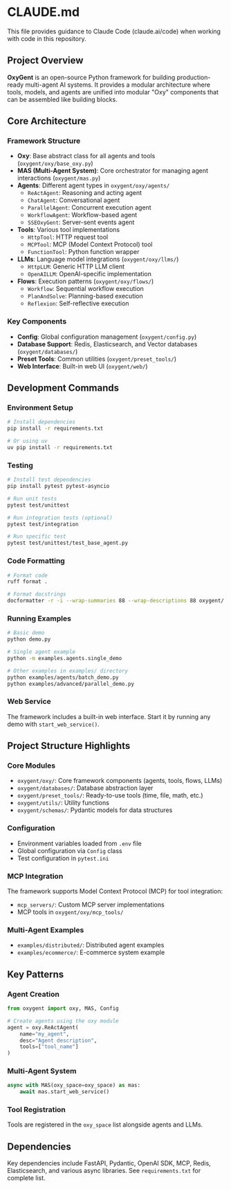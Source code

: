 # CLAUDE.md

This file provides guidance to Claude Code (claude.ai/code) when working with code in this repository.

## Project Overview

**OxyGent** is an open-source Python framework for building production-ready multi-agent AI systems. It provides a modular architecture where tools, models, and agents are unified into modular "Oxy" components that can be assembled like building blocks.

## Core Architecture

### Framework Structure

- **Oxy**: Base abstract class for all agents and tools (`oxygent/oxy/base_oxy.py`)
- **MAS (Multi-Agent System)**: Core orchestrator for managing agent interactions (`oxygent/mas.py`)
- **Agents**: Different agent types in `oxygent/oxy/agents/`
  - `ReActAgent`: Reasoning and acting agent
  - `ChatAgent`: Conversational agent
  - `ParallelAgent`: Concurrent execution agent
  - `WorkflowAgent`: Workflow-based agent
  - `SSEOxyGent`: Server-sent events agent
- **Tools**: Various tool implementations
  - `HttpTool`: HTTP request tool
  - `MCPTool`: MCP (Model Context Protocol) tool
  - `FunctionTool`: Python function wrapper
- **LLMs**: Language model integrations (`oxygent/oxy/llms/`)
  - `HttpLLM`: Generic HTTP LLM client
  - `OpenAILLM`: OpenAI-specific implementation
- **Flows**: Execution patterns (`oxygent/oxy/flows/`)
  - `Workflow`: Sequential workflow execution
  - `PlanAndSolve`: Planning-based execution
  - `Reflexion`: Self-reflective execution

### Key Components

- **Config**: Global configuration management (`oxygent/config.py`)
- **Database Support**: Redis, Elasticsearch, and Vector databases (`oxygent/databases/`)
- **Preset Tools**: Common utilities (`oxygent/preset_tools/`)
- **Web Interface**: Built-in web UI (`oxygent/web/`)

## Development Commands

### Environment Setup

```bash
# Install dependencies
pip install -r requirements.txt

# Or using uv
uv pip install -r requirements.txt
```

### Testing

```bash
# Install test dependencies
pip install pytest pytest-asyncio

# Run unit tests
pytest test/unittest

# Run integration tests (optional)
pytest test/integration

# Run specific test
pytest test/unittest/test_base_agent.py
```

### Code Formatting

```bash
# Format code
ruff format .

# Format docstrings
docformatter -r -i --wrap-summaries 88 --wrap-descriptions 88 oxygent/
```

### Running Examples

```bash
# Basic demo
python demo.py

# Single agent example
python -m examples.agents.single_demo

# Other examples in examples/ directory
python examples/agents/batch_demo.py
python examples/advanced/parallel_demo.py
```

### Web Service

The framework includes a built-in web interface. Start it by running any demo with `start_web_service()`.

## Project Structure Highlights

### Core Modules

- `oxygent/oxy/`: Core framework components (agents, tools, flows, LLMs)
- `oxygent/databases/`: Database abstraction layer
- `oxygent/preset_tools/`: Ready-to-use tools (time, file, math, etc.)
- `oxygent/utils/`: Utility functions
- `oxygent/schemas/`: Pydantic models for data structures

### Configuration

- Environment variables loaded from `.env` file
- Global configuration via `Config` class
- Test configuration in `pytest.ini`

### MCP Integration

The framework supports Model Context Protocol (MCP) for tool integration:

- `mcp_servers/`: Custom MCP server implementations
- MCP tools in `oxygent/oxy/mcp_tools/`

### Multi-Agent Examples

- `examples/distributed/`: Distributed agent examples
- `examples/ecommerce/`: E-commerce system example

## Key Patterns

### Agent Creation

```python
from oxygent import oxy, MAS, Config

# Create agents using the oxy module
agent = oxy.ReActAgent(
    name="my_agent",
    desc="Agent description",
    tools=["tool_name"]
)
```

### Multi-Agent System

```python
async with MAS(oxy_space=oxy_space) as mas:
    await mas.start_web_service()
```

### Tool Registration

Tools are registered in the `oxy_space` list alongside agents and LLMs.

## Dependencies

Key dependencies include FastAPI, Pydantic, OpenAI SDK, MCP, Redis, Elasticsearch, and various async libraries. See `requirements.txt` for complete list.
